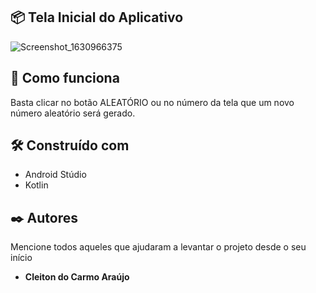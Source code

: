 ## 📦 Tela Inicial do Aplicativo

![Screenshot_1630966375](https://user-images.githubusercontent.com/6372185/132263399-8ee71c8a-ccb6-4858-8eb9-52d4cf6a023c.png)

## 🚀 Como funciona

Basta clicar no botão ALEATÓRIO ou no número da tela que um novo número aleatório será gerado.

## 🛠️ Construído com

- Android Stúdio
- Kotlin

## ✒️ Autores

Mencione todos aqueles que ajudaram a levantar o projeto desde o seu início

* **Cleiton do Carmo Araújo**









